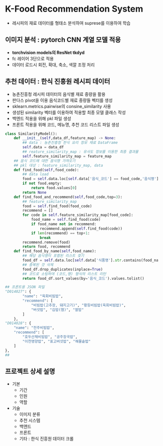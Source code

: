 # K-Food Recommendation System
- 레시피의 재료 데이터를 형태소 분석하여 suprese를 이용하여 학습

## 이미지 분석 : pytorch CNN 계열 모델 적용
- **torchvision models의 ResNet tkdyd**
- fc 레이어 3단으로 적용
- 데이터 로드시 회전, 확대, 축소, 색깔 조정 처리

## 추천 데이터 : 한식 진흥원 레시피 데이터
- 농촌진흥청 레시피 데이터의 음식별 재료 중량을 활용
- 판다스 pivot을 이용 음식코드별 재료 중량들 벡터를 생성
- sklearn.metrics.pairwise의 consine_similarity 사용
- 생성된 similarity 벡터를 이용하여 적용할 최종 모델 클래스 작성
- 백엔드 적용을 위해 pkl 파일 생성
- 프론트 적용을 위해 코드, 메뉴명, 추천 코드 리스트 파일 생성
```python
class SimilarityModel():
    def __init__(self,data_df,feature_map) -> None:
        ## data : 농촌진흥청 한식 요리 정보 재료 DataFrame
        self.data = data_df
        ## reature_similarity_map : 유사도 정보를 이용한 최종 결과물
        self.feature_similarity_map = feature_map
    ## 음식 코드에 대한 음식명 가져오기
    ## pkl 대상 : feature_similarity_map, data
    def find_food(self,food_code):
        ## data load
        food = self.data.loc[self.data['음식_코드'] == food_code,'음식명']
        if not food.empty:
            return food.values[0]
        return None
    def find_food_and_recommend(self,food_code,top=3):
        ## feature_similarity_map
        food = self.find_food(food_code)
        recommend = []
        for code in self.feature_similarity_map[food_code]:
            food_name = self.find_food(code)
            if food_name not in recommend:
                recommend.append(self.find_food(code))
            if len(recommend) == top+1:
                break
        recommend.remove(food)
        return food, recommend
    def find_food_by_name(self,food_name):
        ## 해당 음식명이 포함된 리스트 찾기
        food_df = self.data.loc[self.data['식품명'].str.contains(food_name),['음식_코드','음식명']]
        ## 중복된 것 삭제
        food_df.drop_duplicates(inplace=True)
        ## 코드로 소팅하여 (코드,명) 형식의 리스트 리턴
        return food_df.sort_values(by='음식_코드').values.tolist()

## 프론트용 JSON 파일
"D014027": {
        "name": "육회비빔밥",
        "recommend": [
            "비빔밥(고추장, 돼지고기)", "황등비빔밥(육회비빔밥)",
            "버섯밥", "김밥(햄)", "쌀밥"
        ]
    },
"D014028": {
    "name": "전주비빔밥",
    "recommend": [
        "호두산채비빔밥", "공주장국밥",
        "이천영양밥", "표고버섯밥", "해물솥밥"
    ]
},
## 
```


## 프로젝트 상세 설명

- 기본
    - 기간
    - 인원
    - 역할
- 기술 
    - 이미지 분류
    - 추천 시스템
    - 백앤드
    - 프론트
    - 기타 : 한식 진흥원 데이터 크롤

